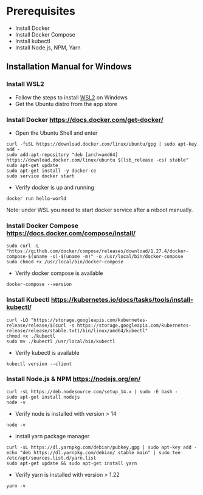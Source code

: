 # Prerequisites

- Install Docker
- Install Docker Compose
- Install kubectl
- Install Node.js, NPM, Yarn

## Installation Manual for Windows

### Install WSL2

- Follow the steps to install [WSL2](https://docs.microsoft.com/en-us/windows/wsl/install-win10) on Windows
- Get the Ubuntu distro from the app store

### Install Docker https://docs.docker.com/get-docker/

- Open the Ubuntu Shell and enter

```console
curl -fsSL https://download.docker.com/linux/ubuntu/gpg | sudo apt-key add -
sudo add-apt-repository "deb [arch=amd64] https://download.docker.com/linux/ubuntu $(lsb_release -cs) stable"
sudo apt-get update
sudo apt-get install -y docker-ce
sudo service docker start
```

- Verify docker is up and running

```console
docker run hello-world
```

Note: under WSL you need to start docker service after a reboot manually.

### Install Docker Compose https://docs.docker.com/compose/install/

```console
sudo curl -L "https://github.com/docker/compose/releases/download/1.27.4/docker-compose-$(uname -s)-$(uname -m)" -o /usr/local/bin/docker-compose
sudo chmod +x /usr/local/bin/docker-compose
```

- Verify docker compose is available

```console
docker-compose --version
```

### Install Kubectl https://kubernetes.io/docs/tasks/tools/install-kubectl/

```console
curl -LO "https://storage.googleapis.com/kubernetes-release/release/$(curl -s https://storage.googleapis.com/kubernetes-release/release/stable.txt)/bin/linux/amd64/kubectl"
chmod +x ./kubectl
sudo mv ./kubectl /usr/local/bin/kubectl
```

- Verify kubectl is available

```console
kubectl version --client
```

### Install Node.js & NPM https://nodejs.org/en/

```console
curl -sL https://deb.nodesource.com/setup_14.x | sudo -E bash -
sudo apt-get install nodejs
node -v 
```

- Verify node is installed with version > 14

```console
node -v 
```

- install yarn package manager

```console
curl -sL https://dl.yarnpkg.com/debian/pubkey.gpg | sudo apt-key add -
echo "deb https://dl.yarnpkg.com/debian/ stable main" | sudo tee /etc/apt/sources.list.d/yarn.list
sudo apt-get update && sudo apt-get install yarn
```

- Verify yarn is installed with version > 1.22

```console
yarn -v 
```
